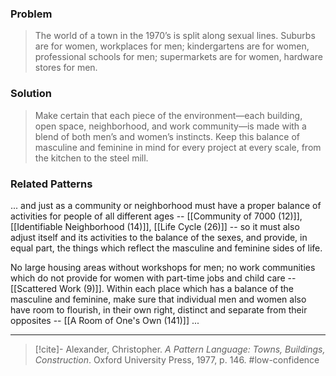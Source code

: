 ### Problem
>The world of a town in the 1970’s is split along sexual lines. Suburbs are for women, workplaces for men; kindergartens are for women, professional schools for men; supermarkets are for women, hardware stores for men.

### Solution
>Make certain that each piece of the environment—each building, open space, neighborhood, and work community—is made with a blend of both men’s and women’s instincts. Keep this balance of masculine and feminine in mind for every project at every scale, from the kitchen to the steel mill.

### Related Patterns
... and just as a community or neighborhood must have a proper balance of activities for people of all different ages -- [[Community of 7000 (12)]], [[Identifiable Neighborhood (14)]], [[Life Cycle (26)]] -- so it must also adjust itself and its activities to the balance of the sexes, and provide, in equal part, the things which reflect the masculine and feminine sides of life.

No large housing areas without workshops for men; no work communities which do not provide for women with part-time jobs and child care -- [[Scattered Work (9)]]. Within each place which has a balance of the masculine and feminine, make sure that individual men and women also have room to flourish, in their own right, distinct and separate from their opposites -- [[A Room of One's Own (141)]] ...

---

> [!cite]- Alexander, Christopher. _A Pattern Language: Towns, Buildings, Construction_. Oxford University Press, 1977, p. 146.
> #low-confidence 
